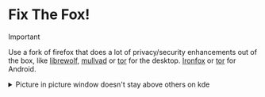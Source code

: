 # Fix The Fox!

> [!IMPORTANT]
> Use a fork of firefox that does a lot of privacy/security enhancements out of the box, like [librewolf](https://librewolf.net/), [mullvad](https://mullvad.net/en/browser) or [tor](https://www.torproject.org/download/) for the desktop. [Ironfox](https://gitlab.com/ironfox-oss/IronFox) or [tor](https://www.torproject.org/download/#android) for Android.

<details>

<summary>Picture in picture window doesn't stay above others on kde </summary>

1. Right click an open Picture-in-Picture window. In the context menu, select "More Actions" -> "Configure Special Window Settings...".

2. Click "Add Property..." and select "Window title". The newly added row's text field should read "Picture-in-Picture". Change the dropdown option from "Unimportant" to "Exact Match". (All PiP windows in Firefox use this title and by making it Exact Match the rule shouldn't affect any other Firefox windows.) 

3. Click "Add Property..." again and this time select "Keep above other windows". The dropdown in the newly added row should be set to "Apply Initially". Select the "Yes" radio button if it isn't already.

4. Click "OK". That's it. No more manually setting Keep Above every time you open a PiP.

NOTES:

 - a. [The original reddit thread of the fix.](https://www.reddit.com/r/kde/comments/osjt3p/firefox_wayland_pip_workaround_or_how_i_learned/)

 - b. For me the "Keep above other windows" line disappeared after setting it and reopening the config window. After going in and out of PiP a few times and redoing the setup it stuck around.

</details>
